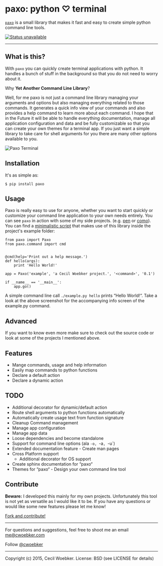 # paxo: python ♡ terminal

[`paxo`](https://github.com/cwoebker/paxo) is a small library that makes it fast and easy to create simple python command line tools.

[![Status unavailable](https://secure.travis-ci.org/cwoebker/paxo.png?branch=master)](http://travis-ci.org/cwoebker/paxo)

---

## What is this? ##

With `paxo` you can quickly create terminal applications with python.
It handles a bunch of stuff in the background so that you do not need to worry about it.

Why **Yet Another Command Line Library**?

Well, for me paxo is not just a command line library managing your arguments and options but also managing everything related to those commands. It generates a quick info view of your commands and also provides a help command to learn more about each command.
I hope that in the Future it will be able to handle everything documentation, manage all application configuration and data and be fully customizable so that you can create your own themes for a terminal app.
If you just want a simple library to take care for shell arguments for you there are many other options available to you.

![Paxo Terminal](http://cwoebker.com/assets/img/posts/paxo.jpg)

## Installation ##

It's as simple as:

`$ pip install paxo`

## Usage ##

Paxo is really easy to use for anyone, whether you want to start quickly or customize your command line application to your own needs entirely. You can see `paxo` in action with some of my side projects. (e.g. [pen](http://github.com/cwoebker/pen) or [como](http://github.com/cwoebker/como)).
You can find a [minimalistic script](http://github.com/cwoebker/paxo) that makes use of this library inside the project's example folder:

    from paxo import Paxo
    from paxo.command import cmd


    @cmd(help='Print out a help message.')
    def hello(args):
        print 'Hello World!'

    app = Paxo('example', 'a Cecil Woebker project.', '<command>', '0.1')

    if __name__ == '__main__':
        app.go()

A simple command line call `./example.py hello` prints “Hello World!“. Take a look at the above screenshot for the accompanying info screen of the example.py command.

## Advanced ##

If you want to know even more make sure to check out the source code or look at some of the projects I mentioned above.
## Features ##

- Mange commands, usage and help information
- Easily map commands to python functions
- Declare a default action
- Declare a dynamic action

## TODO

- Additional decorator for dynamic/default action
- Route shell arguments to python functions automatically
- Automatically create usage text from function signature
- Cleanup Command management
- Manage app configuration
- Manage app data
- Loose dependencies and become standalone
- Support for command line options (ala `-o, `-a`, `-u`)
- Extended documentation feature - Create man pages
- Cross Platform support
    - Additional decorator for OS support
- Create sphinx documentation for “paxo“
- Themes for “paxo“ - Design your own command line tool

## Contribute ##

**Beware:** I developed this mainly for my own projects. Unfortunately this tool is not yet as versatile as I would like
it to be. If you have any questions or would like some new features please let me know!

[Fork and contribute!](http://github.com/cwoebker/paxo)

---

For questions and suggestions, feel free to shoot me an email <me@cwoebker.com>

Follow [@cwoebker](http://twitter.com/cwoebker)

---

Copyright (c) 2015, Cecil Woebker.
License: BSD (see LICENSE for details)
